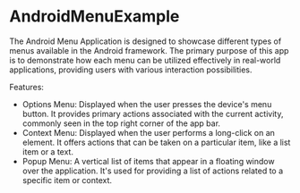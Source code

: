 # AndroidMenuExample

The Android Menu Application is designed to showcase different types of menus available in the Android framework. The primary purpose of this app is to demonstrate how each menu can be utilized effectively in real-world applications, providing users with various interaction possibilities.

Features:
* Options Menu: Displayed when the user presses the device's menu button. It provides primary actions associated with the current activity, commonly seen in the top right corner of the app bar.
* Context Menu: Displayed when the user performs a long-click on an element. It offers actions that can be taken on a particular item, like a list item or a text.
* Popup Menu: A vertical list of items that appear in a floating window over the application. It's used for providing a list of actions related to a specific item or context.

